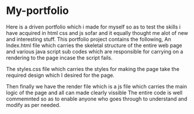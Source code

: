 # My-portfolio
Here is a driven portfolio which i made for myself so as to test the skills i have acquired in html css and js sofar and it equally thought me alot of new and interesting stuff.
This portfolio project contains the following, 
An Index.html file which carries the skeletal structure of the entire web page and various java script sub codes which are responsible for carrying on a rendering to the page incase the script fails.

The styles.css file which carries the styles for making the page take the required design which I desired for the page.

Then finally we have the render file which is a js file which carries the main logic of the page and all can made clearly vissible
The entire code is well commemnted so as to enable anyone who goes through to understand and modify as per needed.
